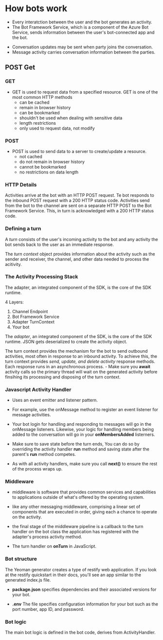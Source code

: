 # How bots work

- Every interatction between the user and the bot generates an activity.
- The Bot Framework Service, which is a component of the Azure Bot Service, sends information between the user's bot-connected app and the bot.

* Conversation updates may be sent when party joins the conversation.
* Message activity carries conversation information between the parties.

## POST Get

### GET

- GET is used to request data from a specified resource. GET is one of the most common HTTP methods
  - can be cached
  - remain in browser history
  - can be bookmarked
  - shouldn't be used when dealing with sensitive data
  - length restrictions
  - only used to request data, not modify

### POST

- POST is used to send data to a server to create/update a resource.
  - not cached
  - do not remain in browser history
  - cannot be bookmarked
  - no restrictions on data length

### HTTP Details

Activities arrive at the bot with an HTTP POST request. Te bot responds to the inbound POST request with a 200 HTTP status code. Activities send from the bot to the channel are sent on a separate HTTP POST to the Bot Framework Service. This, in turn is acknowledged with a 200 HTTP status code.

### Defining a turn

A _turn_ consists of the user's incoming activity to the bot and any activity the bot sends back to the user as an immediate response.

The _turn context_ object provides information about the activity such as the sender and receiver, the channel, and other data needed to process the acitivity.

### The Activity Processing Stack

The adapter, an integrated component of the SDK, is the core of the SDK runtime.

4 Layers:

1. Channel Endpoint
2. Bot Framework Service
3. Adapter TurnContext
4. Your bot

The _adapter_, an integrated component of the SDK, is the core of the SDK runtime. JSON gets deserialized to create the activity object.

The turn context provides the mechanism for the bot to send outbound activities, most often in response to an inbound activity. To achieve this, the turn context provides _send, update, and delete activity_ response methods. Each response runs in an asynchronous process. - Make sure you **await** activity calls so the primary thread will wait on the generated activity before finsihing its processing and disposing of the turn context.

### Javascript Activity Handler

- Uses an event emitter and listener pattern.
- For example, use the onMessage method to register an event listener for message activities.

- Your bot login for handling and responding to messages will go in the onMessage listeners. Likewise, your logic for handling members being added to the conversation will go in your **onMembersAdded** listerners.

- Make sure to save state before the turn ends, You can do so by overriding the activity handler **run** method and saving state after the parent's **run** method competes.

- As with all activity handlers, make sure you call **next()** to ensure the rest of the process wraps up.

### Middleware

- middleware is software that provides common services and capabilities to applications outside of what's offered by the operating system.

- like any other messaging middleware, comprising a linear set of components that are executed in order, giving each a chance to operate on the activity.

- the final stage of the middleware pipeline is a callback to the turn handler on the bot class the application has registered with the adapter's process activity method.

- The turn handler on **onTurn** in JavaScript. 

### Bot structure

The Yeoman generator creates a type of restify web application. If you look at the restify quickstart in their docs, you'll see an app similar to the generated index.js file. 

- **package.json** specifies dependencies and their associated versions for your bot. 

- **.env** The file specifies configuration information for your bot such as the port number, app ID, and password.

### Bot logic

The main bot logic is defined in the bot code, derives from ActivityHandler. 
